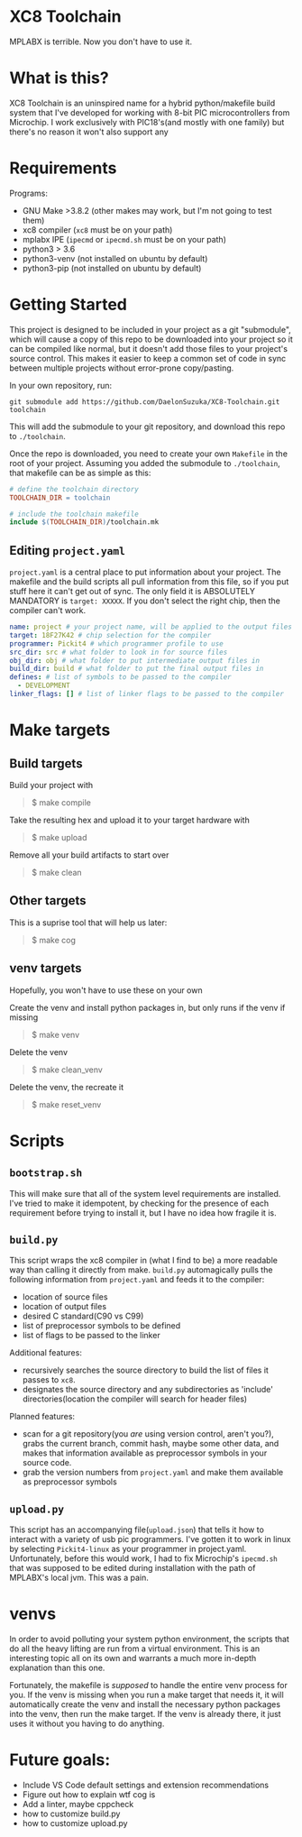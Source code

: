 # XC8 Toolchain
MPLABX is terrible. Now you don't have to use it.

# What is this?
XC8 Toolchain is an uninspired name for a hybrid python/makefile build system that I've developed for working with 8-bit PIC microcontrollers from Microchip. I work exclusively with PIC18's(and mostly with one family) but there's no reason it won't also support any


# Requirements
Programs:

- GNU Make >3.8.2 (other makes may work, but I'm not going to test them)
- xc8 compiler (`xc8` must be on your path)
- mplabx IPE (`ipecmd` or `ipecmd.sh` must be on your path)
- python3 > 3.6
- python3-venv (not installed on ubuntu by default)
- python3-pip (not installed on ubuntu by default)

# Getting Started

This project is designed to be included in your project as a git "submodule", which will cause a copy of this repo to be downloaded into your project so it can be compiled like normal, but it doesn't add those files to your project's source control. This makes it easier to keep a common set of code in sync between multiple projects without error-prone copy/pasting.

In your own repository, run:

```
git submodule add https://github.com/DaelonSuzuka/XC8-Toolchain.git toolchain
```

This will add the submodule to your git repository, and download this repo to `./toolchain`.

Once the repo is downloaded, you need to create your own `Makefile` in the root of your project. Assuming you added the submodule to `./toolchain`, that makefile can be as simple as this:

```makefile
# define the toolchain directory
TOOLCHAIN_DIR = toolchain

# include the toolchain makefile
include $(TOOLCHAIN_DIR)/toolchain.mk
```


## Editing `project.yaml`

`project.yaml` is a central place to put information about your project. The makefile and the build scripts all pull information from this file, so if you put stuff here it can't get out of sync. The only field it is ABSOLUTELY MANDATORY is `target: XXXXX`. If you don't select the right chip, then the compiler can't work.

```yaml
name: project # your project name, will be applied to the output files
target: 18F27K42 # chip selection for the compiler
programmer: Pickit4 # which programmer profile to use
src_dir: src # what folder to look in for source files
obj_dir: obj # what folder to put intermediate output files in
build_dir: build # what folder to put the final output files in
defines: # list of symbols to be passed to the compiler
  - DEVELOPMENT
linker_flags: [] # list of linker flags to be passed to the compiler
```

# Make targets

## Build targets

Build your project with
> $ make compile

Take the resulting hex and upload it to your target hardware with
> $ make upload

Remove all your build artifacts to start over
> $ make clean 

## Other targets

This is a suprise tool that will help us later:
> $ make cog 

## venv targets

Hopefully, you won't have to use these on your own

Create the venv and install python packages in, but only runs if the venv if missing
> $ make venv

Delete the venv
> $ make clean_venv

Delete the venv, the recreate it
> $ make reset_venv


# Scripts 

## `bootstrap.sh` 

This will make sure that all of the system level requirements are installed. I've tried to make it idempotent, by checking for the presence of each requirement before trying to install it, but I have no idea how fragile it is.

## `build.py`

This script wraps the xc8 compiler in (what I find to be) a more readable way than calling it directly from make. `build.py` automagically pulls the following information from `project.yaml` and feeds it to the compiler:

- location of source files
- location of output files
- desired C standard(C90 vs C99)
- list of preprocessor symbols to be defined
- list of flags to be passed to the linker

Additional features:

- recursively searches the source directory to build the list of files it passes to `xc8`. 
- designates the source directory and any subdirectories as 'include' directories(location the compiler will search for header files)

Planned features:

- scan for a git repository(you _are_ using version control, aren't you?), grabs the current branch, commit hash, maybe some other data, and makes that information available as preprocessor symbols in your source code.
- grab the version numbers from `project.yaml` and make them available as preprocessor symbols

## `upload.py`

This script has an accompanying file(`upload.json`) that tells it how to interact with a variety of usb pic programmers. I've gotten it to work in linux by selecting `Pickit4-linux` as your programmer in project.yaml. Unfortunately, before this would work, I had to fix Microchip's `ipecmd.sh` that was supposed to be edited during installation with the path of MPLABX's local jvm. This was a pain.


# venvs

In order to avoid polluting your system python environment, the scripts that do all the heavy lifting are run from a
virtual environment. This is an interesting topic all on its own and warrants a much more in-depth explanation than this one. 

Fortunately, the makefile is _supposed_ to handle the entire venv process for you. If the venv is missing when you run a make target that needs it, it will automatically create the venv and install the necessary python packages into the venv, then run the make target. If the venv is already there, it just uses it without you having to do anything.

# Future goals:

- Include VS Code default settings and extension recommendations
- Figure out how to explain wtf cog is
- Add a linter, maybe cppcheck
- how to customize build.py
- how to customize upload.py
